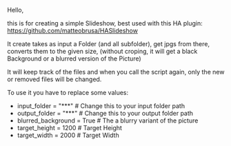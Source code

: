 Hello,

 this is for creating a simple Slideshow, best used with this HA plugin: https://github.com/matteobrusa/HASlideshow

 It create takes as input a Folder (and all subfolder), get jpgs from there, converts them to the given size, (without croping, it will get a black Background or a blurred version of the Picture)

It will keep track of the files and when you call the script again, only the new or removed files will be changed.

 To use it you have to replace some values:
 - input_folder = "***"  # Change this to your input folder path
 - output_folder = "***"  # Change this to your output folder path
 - blurred_background = True # The a blurry variant of the picture
 - target_height = 1200 # Target Height
 - target_width = 2000 # Target Width
